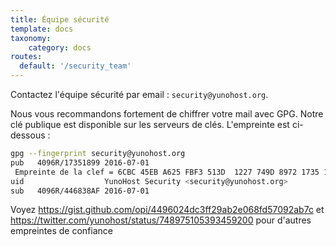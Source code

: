 ```yaml
---
title: Équipe sécurité
template: docs
taxonomy:
    category: docs
routes:
  default: '/security_team'
---
```


Contactez l'équipe sécurité par email : `security@yunohost.org`.

Nous vous recommandons fortement de chiffrer votre mail avec GPG. Notre clé
publique est disponible sur les serveurs de clés. L'empreinte est ci-dessous :

```bash
gpg --fingerprint security@yunohost.org
pub   4096R/17351899 2016-07-01
 Empreinte de la clef = 6CBC 45EB A625 FBF3 513D  1227 749D 8972 1735 1899
uid                  YunoHost Security <security@yunohost.org>
sub   4096R/446838AF 2016-07-01
```

Voyez <https://gist.github.com/opi/4496024dc3ff29ab2e068fd57092ab7c> et <https://twitter.com/yunohost/status/748975105393459200> pour d'autres empreintes de confiance
